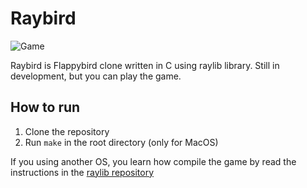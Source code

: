 # Raybird

![Game](./assets/demo.gif)

Raybird is Flappybird clone written in C using raylib library.
Still in development, but you can play the game.

## How to run

1. Clone the repository
2. Run `make` in the root directory (only for MacOS)

If you using another OS, you learn how compile the game by read the instructions in the [raylib repository](https://github.com/raysan5/raylib)




